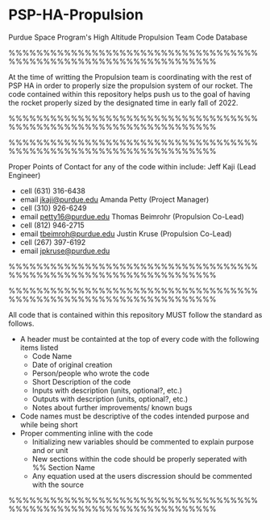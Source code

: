 # PSP-HA-Propulsion
Purdue Space Program's High Altitude Propulsion Team Code Database

%%%%%%%%%%%%%%%%%%%%%%%%%%%%%%%%%%%%%%%%%%%%%%%%%%%%%%%%%%%%%%%%%%

At the time of writting the Propulsion team is coordinating with
the rest of PSP HA in order to properly size the propulsion system
of our rocket. The code contained within this repository helps
push us to the goal of having the rocket properly sized by the 
designated time in early fall of 2022.

%%%%%%%%%%%%%%%%%%%%%%%%%%%%%%%%%%%%%%%%%%%%%%%%%%%%%%%%%%%%%%%%%%



%%%%%%%%%%%%%%%%%%%%%%%%%%%%%%%%%%%%%%%%%%%%%%%%%%%%%%%%%%%%%%%%%%

Proper Points of Contact for any of the code within include:
Jeff Kaji (Lead Engineer)
- cell (631) 316-6438
- email jkaji@purdue.edu
Amanda Petty (Project Manager)
- cell (310) 926-6249
- email petty16@purdue.edu
Thomas Beimrohr (Propulsion Co-Lead)
- cell (812) 946-2715
- email tbeimroh@purdue.edu
Justin Kruse (Propulsion Co-Lead)
- cell (267) 397-6192
- email jpkruse@purdue.edu

%%%%%%%%%%%%%%%%%%%%%%%%%%%%%%%%%%%%%%%%%%%%%%%%%%%%%%%%%%%%%%%%%%



%%%%%%%%%%%%%%%%%%%%%%%%%%%%%%%%%%%%%%%%%%%%%%%%%%%%%%%%%%%%%%%%%%

All code that is contained within this repository MUST follow the
standard as follows.
- A header must be containted at the top of every code with the
  following items listed
   - Code Name
   - Date of original creation
   - Person/people who wrote the code
   - Short Description of the code
   - Inputs with description (units, optional?, etc.)
   - Outputs with description (units, optional?, etc.)
   - Notes about further improvements/ known bugs
- Code names must be descriptive of the codes intended purpose and 
  while being short
- Proper commenting inline with the code
   - Initializing new variables should be commented to explain
     purpose and or unit
   - New sections within the code should be properly seperated with 
     %% Section Name
   - Any equation used at the users discression should be commented
     with the source
     
%%%%%%%%%%%%%%%%%%%%%%%%%%%%%%%%%%%%%%%%%%%%%%%%%%%%%%%%%%%%%%%%%%

